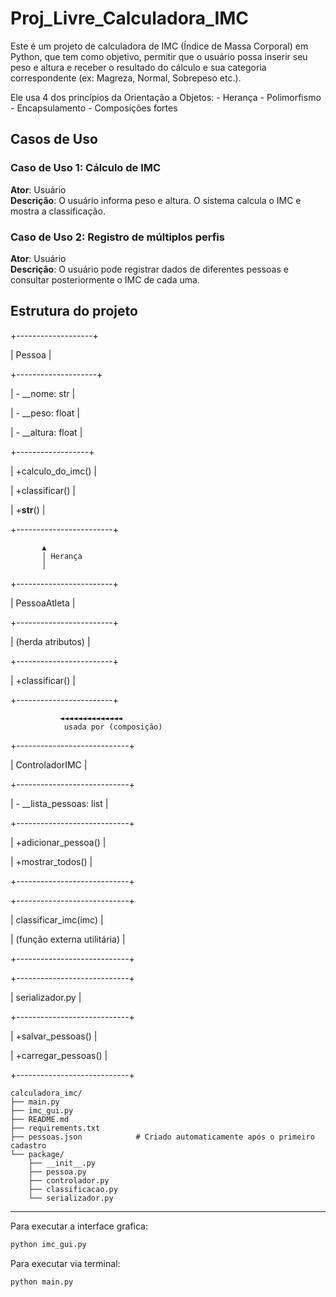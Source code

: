 # Proj_Livre_Calculadora_IMC
  Este é um projeto de calculadora de IMC (Índice de Massa Corporal) em Python, que tem como objetivo, permitir que o usuário possa inserir seu peso e altura e receber o resultado do cálculo e sua categoria correspondente (ex: Magreza, Normal, Sobrepeso etc.).

  Ele usa 4 dos princípios da Orientação a Objetos:
    - Herança
    - Polimorfismo
    - Encapsulamento
    - Composições fortes

  ## Casos de Uso

### Caso de Uso 1: Cálculo de IMC
**Ator**: Usuário  
**Descrição**: O usuário informa peso e altura. O sistema calcula o IMC e mostra a classificação.

### Caso de Uso 2: Registro de múltiplos perfis
**Ator**: Usuário  
**Descrição**: O usuário pode registrar dados de diferentes pessoas e consultar posteriormente o IMC de cada uma.

## Estrutura do projeto

+-------------------+

| Pessoa |

+--------------------+

|   - __nome: str          |

|   - __peso: float        |

|   - __altura: float      |

+------------------+

| +calculo_do_imc()      |

| +classificar()         |

| +__str__()             |

+------------------------+

           ▲
           │ Herança
           │
+------------------------+

|     PessoaAtleta       | 

+------------------------+

| (herda atributos)      |

+------------------------+

| +classificar()         |

+------------------------+


               ◄◄◄◄◄◄◄◄◄◄◄◄◄◄
                usada por (composição)
                
+----------------------------+

|      ControladorIMC        |


+----------------------------+

| - __lista_pessoas: list    |

+----------------------------+

| +adicionar_pessoa()        |

| +mostrar_todos()           |

+----------------------------+

+----------------------------+

|   classificar_imc(imc)     |

|  (função externa utilitária) |

+----------------------------+

+----------------------------+

|     serializador.py        |

+----------------------------+

| +salvar_pessoas()          |

| +carregar_pessoas()        |

+----------------------------+



```
calculadora_imc/
├── main.py
├── imc_gui.py
├── README.md
├── requirements.txt
├── pessoas.json            # Criado automaticamente após o primeiro cadastro
└── package/
    ├── __init__.py
    ├── pessoa.py
    ├── controlador.py
    ├── classificacao.py
    └── serializador.py
```

---

Para executar a interface grafica:
```bash
python imc_gui.py
```

Para executar via terminal:
```bash
python main.py
```
